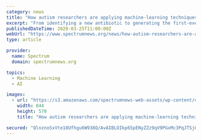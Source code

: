 ```yaml
---
category: news
title: "How autism researchers are applying machine-learning techniques"
excerpt: "From identifying a new antibiotic to generating the first-ever image of a black hole, machine learning is changing how scientists approach questions in many fields. Autism researchers are being equally creative, using machine-learning methods to improve ..."
publishedDateTime: 2020-03-25T11:00:00Z
webUrl: "https://www.spectrumnews.org/news/how-autism-researchers-are-applying-machine-learning-techniques/"
type: article

provider:
  name: Spectrum
  domain: spectrumnews.org

topics:
  - Machine Learning
  - AI

images:
  - url: "https://s3.amazonaws.com/spectrumnews-web-assets/wp-content/uploads/2020/03/23142010/20200325-MachineLearnV2-8441.jpg"
    width: 844
    height: 570
    title: "How autism researchers are applying machine-learning techniques"

secured: "QlnznoSxVte18Ufhgu6W938Q/AvAIBLOIkp65pENyZZz9qV9PGxMc3PqJTSjG5B8E2+csD8ZTFf7q+cw8te+Uy8IBIUp17x+dMNvWl9bxnc9mEKzpP1AkHcdxnB8aGXOB+wBGHNEY1DtIOlsKrNx8Hh/wCJ4s4xh5v75B+eOZm369qDRggXM3DB64VYvzAutFbJb4LT2lKEY+VLXg/q09pRex5bYutrFj9T6/g9ZB8Wc5MTKQ20ePTiWNIaSY3NdPDkTm3mbMZFZML3EmL7UsFOv2LeoZWgXjtBoshQG2Bf8ySfJFrdQkEI69uZAc3oA;RV4pfIrnFRuCeIaxyLLS+g=="
---
```


